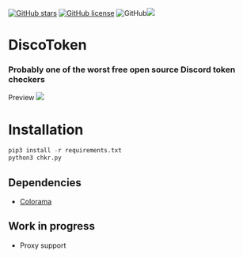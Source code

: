 [![GitHub stars](https://img.shields.io/github/stars/GoByeBye/DiscoToken?style=for-the-badge)](https://github.com/GoByeBye/DiscoToken/stargazers) [![GitHub license](https://img.shields.io/github/license/GoByeBye/DiscoToken?style=for-the-badge)](https://github.com/GoByeBye/DiscoToken) ![GitHub](https://img.shields.io/github/license/GoByeBye/DiscoToken?style=for-the-badge)![](https://img.shields.io/badge/PYTHON-3.X-blueviolet?style=for-the-badge)

# DiscoToken
### Probably one of the worst free open source Discord token checkers



Preview
![](https://i.imgur.com/O56NPTN.gif)

# Installation
```python
pip3 install -r requirements.txt
python3 chkr.py
```

## Dependencies
* [Colorama](https://github.com/tartley/colorama "Colorama")

## Work in progress
* Proxy support
